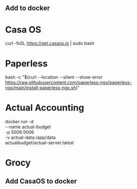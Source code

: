 ## Add to docker
# Casa OS
curl -fsSL https://get.casaos.io | sudo bash

# Paperless
bash -c "$(curl --location --silent --show-error https://raw.githubusercontent.com/paperless-ngx/paperless-ngx/main/install-paperless-ngx.sh)"


# Actual Accounting

docker run -d \
  --name actual-budget \
  -p 5006:5006 \
  -v actual-data:/app/data \
  actualbudget/actual-server:latest
  
# Grocy


## Add CasaOS to docker
